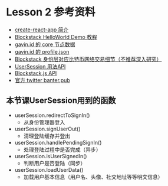 # Lesson 2 参考资料

- [create-react-app 简介](https://www.html.cn/create-react-app/docs/getting-started/)
- [Blockstack HelloWorld Demo 教程](https://docs.blockstack.org/browser/hello-blockstack.html)
- [gavin.id 的 core 节点数据](https://core.blockstack.org/v1/names/gavin.id)
- [gavin.id 的 profile.json](https://gaia.blockstack.org/hub/18WqH3phVrTwFCkHTA9VNeLu7fBMQqTU1H/profile.json)
- [Blockstack 身份层对应比特币网络交易细节（不推荐深入研究）](https://docs.blockstack.org/core/wire-format.html)
- [UserSession 用法API](http://blockstack.github.io/blockstack.js/classes/usersession.html)
- [Blockstack.js API](http://blockstack.github.io/blockstack.js/index.html)
- [官方 twitter banter.pub](https://banter.pub/)

## 本节课UserSession用到的函数
- userSession.redirectToSignIn()
  - 从身份管理器登入
- userSession.signUserOut()
  - 清理登陆缓存并登出
- userSession.handlePendingSignIn()
  - 处理登陆过程中是否完成（异步）
- userSession.isUserSignedIn()
  - 判断用户是否登陆（同步）
- userSession.loadUserData()
  - 加载用户基本信息（用户名、头像、社交地址等等明文信息）
